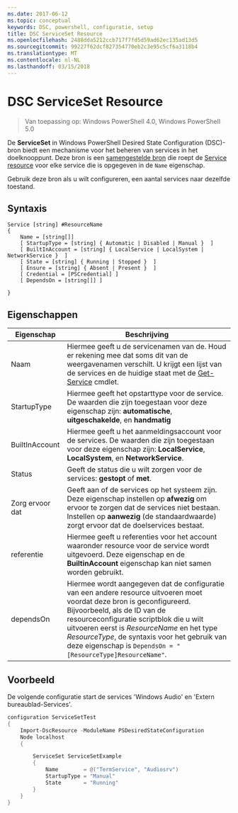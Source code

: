 ```yaml
---
ms.date: 2017-06-12
ms.topic: conceptual
keywords: DSC, powershell, configuratie, setup
title: DSC ServiceSet Resource
ms.openlocfilehash: 2488dda5212ccb717f7fd5d59ad62ec135ad13d5
ms.sourcegitcommit: 99227f62dcf827354770eb2c3e95c5cf6a3118b4
ms.translationtype: MT
ms.contentlocale: nl-NL
ms.lasthandoff: 03/15/2018
---
```

# <a name="dsc-serviceset-resource"></a>DSC ServiceSet Resource

> Van toepassing op: Windows PowerShell 4.0, Windows PowerShell 5.0


De **ServiceSet** in Windows PowerShell Desired State Configuration (DSC)-bron biedt een mechanisme voor het beheren van services in het doelknooppunt. Deze bron is een [samengestelde bron](authoringResourceComposite.md) die roept de [Service resource](serviceResource.md) voor elke service die is opgegeven in de `Name` eigenschap.

Gebruik deze bron als u wilt configureren, een aantal services naar dezelfde toestand.

## <a name="syntax"></a>Syntaxis

```
Service [string] #ResourceName
{
    Name = [string[]]
    [ StartupType = [string] { Automatic | Disabled | Manual }  ]
    [ BuiltInAccount = [string] { LocalService | LocalSystem | NetworkService }  ]
    [ State = [string] { Running | Stopped }  ]
    [ Ensure = [string] { Absent | Present }  ]
    [ Credential = [PSCredential] ]
    [ DependsOn = [string[]] ]
    
}
```

## <a name="properties"></a>Eigenschappen

|  Eigenschap  |  Beschrijving   | 
|---|---| 
| Naam| Hiermee geeft u de servicenamen van de. Houd er rekening mee dat soms dit van de weergavenamen verschilt. U krijgt een lijst van de services en de huidige staat met de [Get-Service](https://technet.microsoft.com/library/hh849804.aspx) cmdlet.|
| StartupType| Hiermee geeft het opstarttype voor de service. De waarden die zijn toegestaan voor deze eigenschap zijn: **automatische**, **uitgeschakelde**, en **handmatig**|  
| BuiltInAccount| Hiermee geeft u het aanmeldingsaccount voor de services. De waarden die zijn toegestaan voor deze eigenschap zijn: **LocalService**, **LocalSystem**, en **NetworkService**.| 
| Status| Geeft de status die u wilt zorgen voor de services: **gestopt** of **met**.| 
| Zorg ervoor dat| Geeft aan of de services op het systeem zijn. Deze eigenschap instellen op **afwezig** om ervoor te zorgen dat de services niet bestaan. Instellen op **aanwezig** (de standaardwaarde) zorgt ervoor dat de doelservices bestaat.|
| referentie| Hiermee geeft u referenties voor het account waaronder resource voor de service wordt uitgevoerd. Deze eigenschap en de **BuiltinAccount** eigenschap kan niet samen worden gebruikt.| 
| dependsOn| Hiermee wordt aangegeven dat de configuratie van een andere resource uitvoeren moet voordat deze bron is geconfigureerd. Bijvoorbeeld, als de ID van de resourceconfiguratie scriptblok die u wilt uitvoeren eerst is *ResourceName* en het type *ResourceType*, de syntaxis voor het gebruik van deze eigenschap is `DependsOn = "[ResourceType]ResourceName"`.| 



## <a name="example"></a>Voorbeeld

De volgende configuratie start de services 'Windows Audio' en 'Extern bureaublad-Services'.

```powershell
configuration ServiceSetTest
{
    Import-DscResource -ModuleName PSDesiredStateConfiguration
    Node localhost
    {

        ServiceSet ServiceSetExample
        {
            Name        = @("TermService", "Audiosrv")
            StartupType = "Manual"
            State       = "Running"
        } 
    }
}
```

